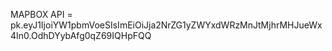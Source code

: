 MAPBOX API = pk.eyJ1IjoiYW1pbmVoeSIsImEiOiJja2NrZG1yZWYxdWRzMnJtMjhrMHJueWx4In0.OdhDYybAfg0qZ69IQHpFQQ
